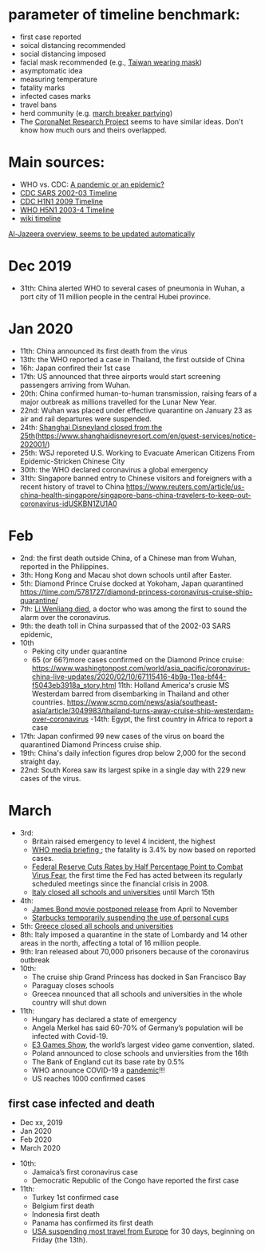 # parameter of timeline benchmark:
- first case reported
- soical distancing recommended 
- social distancing imposed
- facial mask recommended (e.g., [Taiwan wearing mask](https://www.chinatimes.com/realtimenews/20200331005858-260405?chdtv))
- asymptomatic idea
- measuring temperature
- fatality marks
- infected cases marks
- travel bans
- herd community (e.g. [march breaker partying](https://edition.cnn.com/travel/article/austin-spring-breakers-coronavirus-trnd/index.html))
- The [CoronaNet Research Project](https://lumesserschmidt.github.io/CoronaNet/) seems to have similar ideas.  Don't know how much ours and theirs overlapped.

# Main sources:
- WHO vs. CDC: [A pandemic or an epidemic?](https://www.nytimes.com/2020/02/28/health/coronavirus-pandemic-epidemic.html)
- [CDC SARS 2002-03 Timeline](https://www.cdc.gov/about/history/sars/timeline.htm)
- [CDC H1N1 2009 Timeline](https://www.cdc.gov/flu/pandemic-resources/2009-pandemic-timeline.html)
- [WHO H5N1 2003-4 Timeline](https://www.who.int/influenza/resources/documents/chronology/en/)
- [wiki timeline](https://en.wikipedia.org/wiki/Timeline_of_the_2019%E2%80%9320_coronavirus_outbreak_in_December_2019_%E2%80%93_January_2020)

[Al-Jazeera overview, seems to be updated automatically](https://www.aljazeera.com/news/2020/01/timeline-china-coronavirus-spread-200126061554884.html)

# Dec 2019 
- 31th: China alerted WHO to several cases of pneumonia in Wuhan, a port city of 11 million people in the central Hubei province.

# Jan 2020
- 11th:  China announced its first death from the virus
- 13th: the WHO reported a case in Thailand, the first outside of China
- 16h:  Japan confired their 1st case
- 17th: US announced that three airports would start screening passengers arriving from Wuhan.
- 20th:  China confirmed human-to-human transmission, raising fears of a major outbreak as millions travelled for the Lunar New Year.
- 22nd: Wuhan was placed under effective quarantine on January 23 as air and rail departures were suspended.
- 24th: [Shanghai Disneyland closed from the 25th](https://fortune.com/2020/01/24/coronavirus-in-china-shanghai-disneyland-shut-down-wuhan-virus/)(https://www.shanghaidisneyresort.com/en/guest-services/notice-202001/)
- 25th:  WSJ reporeted U.S. Working to Evacuate American Citizens From Epidemic-Stricken Chinese City
- 30th:  the WHO declared coronavirus a global emergency 
- 31th:  Singapore banned entry to Chinese visitors and foreigners with a recent history of travel to China 
https://www.reuters.com/article/us-china-health-singapore/singapore-bans-china-travelers-to-keep-out-coronavirus-idUSKBN1ZU1A0

# Feb
- 2nd: the first death outside China, of a Chinese man from Wuhan, reported in the Philippines.
- 3th: Hong Kong and Macau shot down schools until after Easter.
- 5th:  Diamond Prince Cruise docked at Yokoham, Japan quarantined https://time.com/5781727/diamond-princess-coronavirus-cruise-ship-quarantine/
- 7th: [Li Wenliang died](https://www.nytimes.com/2020/02/06/world/asia/chinese-doctor-Li-Wenliang-coronavirus.html), a doctor who was among the first to sound the alarm over the coronavirus.
- 9th: the death toll in China surpassed that of the 2002-03 SARS epidemic,
- 10th  
  - Peking city under quarantine
  - 65 (or 66?)more cases confirmed on the Diamond Prince cruise: https://www.washingtonpost.com/world/asia_pacific/coronavirus-china-live-updates/2020/02/10/67115416-4b9a-11ea-bf44-f5043eb3918a_story.html
11th: Holland America's crusie MS Westerdam barred from disembarking in Thailand and other countries.
https://www.scmp.com/news/asia/southeast-asia/article/3049983/thailand-turns-away-cruise-ship-westerdam-over-coronavirus
-14th: Egypt, the first country in Africa to report a case 
- 17th: Japan confirmed 99 new cases of the virus on board the quarantined Diamond Princess cruise ship.
- 19th: China's daily infection figures drop below 2,000 for the second straight day.
- 22nd: South Korea saw its largest spike in a single day with 229 new cases of the virus.

# March
- 3rd:  
  - Britain raised emergency to level 4 incident, the highest
  - [WHO media briefing ](https://www.who.int/dg/speeches/detail/who-director-general-s-opening-remarks-at-the-media-briefing-on-covid-19---3-march-2020); the fatality is 3.4% by now based on reported cases.
  - [Federal Reserve Cuts Rates by Half Percentage Point to Combat Virus Fear](https://www.wsj.com/articles/federal-reserve-cuts-interest-rates-by-half-percentage-point-11583247606), the first time the Fed has acted between its regularly scheduled meetings since the financial crisis in 2008.
  - [Italy closed all schools and universities](https://www.wsj.com/articles/italy-shuts-all-schools-to-stem-spread-of-coronavirus-11583345100?mod=article_inline) until March 15th
- 4th: 
  - [James Bond movie postponed release](https://www.bbc.com/news/entertainment-arts-51744374) from April to November
  - [Starbucks temporarily suspending the use of personal cups](https://www.cnn.com/2020/03/04/business/starbucks-coronavirus/index.html)
- 5th:  [Greece closed all schools and universities](https://www.theguardian.com/world/2020/mar/05/iran-to-restrict-travel-between-cities-as-3500-catch-coronavirus)
- 8th: Italy imposed a quarantine in the state of Lombardy and 14 other areas in the north, affecting a total of 16 million people.
- 9th: Iran released about 70,000 prisoners because of the coronavirus outbreak
- 10th: 
  - The cruise ship Grand Princess has docked in San Francisco Bay
  - Paraguay closes schools
  - Greecea nnounced that all schools and universities in the whole country will shut down
- 11th: 
  - Hungary has declared a state of emergency
  - Angela Merkel has said 60-70% of Germany’s population will be infected with Covid-19.
  - [E3 Games Show](https://www.bloomberg.com/news/articles/2020-03-11/e3-video-game-conference-has-been-canceled-ars-technica-reports), the world’s largest video game convention, slated.
  - Poland announced to close schools and unviersities from the 16th
  - The Bank of England cut its base rate by 0.5% 
  - WHO announce COVID-19 a [pandemic](https://www.npr.org/sections/goatsandsoda/2020/03/11/814474930/coronavirus-covid-19-is-now-officially-a-pandemic-who-says)!!!
  - US reaches 1000 confirmed cases
  
  
 ## first case infected and death
 * Dec xx, 2019
 * Jan 2020
 * Feb 2020
 * March 2020
  - 10th:
    - Jamaica’s first coronavirus case
    - Democratic Republic of the Congo have reported the first case
  - 11th:
    - Turkey 1st confirmed case
    - Belgium first death
    - Indonesia first death
    - Panama has confirmed its first death
    - [USA suspending most travel from Europe](https://www.nytimes.com/2020/03/11/us/politics/trump-coronavirus-speech.html) for 30 days, beginning on Friday (the 13th). 
    

  
  


